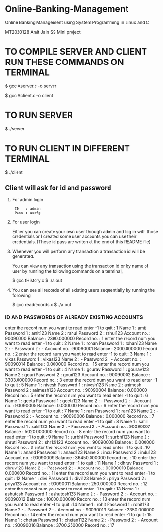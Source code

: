 # Online-Banking-Management
Online Banking Management using System Programming in Linux and C

MT2020128   Amit Jain
SS Mini project 

# TO COMPILE SERVER AND CLIENT RUN THESE COMMANDS ON TERMINAL

$ gcc Aserver.c -o server

$ gcc Aclient.c -o client




# TO RUN SERVER

$ ./server



# TO RUN CLIENT IN DIFFERENT TERMINAL

$ ./client



## Client will ask for id and password 

1. For admin login 
	
		ID   : admin
		Pass : asdfg


2. For user login 

	Either you can create your own user through admin and log in with those credentials
	or 
	I created some user accounts you can use their credentials.
	(These id pass are writen at the end of this README file)


3. Whenever you will perform any transaction a transaction id will be generated.
	
	You can view any transaction using the transaction id or by name of user
	by running the following commands on a terminal,
	
	$ gcc tHistory.c
	$ ./a.out
	
	
4. You can see all records of all existing users sequentially by running the following
	
	$ gcc readrecords.c
	$ ./a.out








  ###   ID AND PASSWORDS OF ALREADY EXISTING ACCOUNTS   ###     


enter the record num  you want to read  enter -1 to quit  :  1
Name 1        : amit
Password 1    : amit123
Name 2        : rahul
Password 2    : rahul123
Account no.   : 90090000
Balance       : 2390.000000
Record no.    : 1
enter the record num  you want to read  enter -1 to quit  :  2
Name 1        : rohan
Password 1    : rohan123
Name 2        : -
Password 2    : -
Account no.   : 90090001
Balance       : 2000.000000
Record no.    : 2
enter the record num  you want to read  enter -1 to quit  :  3
Name 1        : vikas
Password 1    : vikas123
Name 2        : -
Password 2    : -
Account no.   : 90090014
Balance       : 0.000000
Record no.    : 15
enter the record num  you want to read  enter -1 to quit  :  4
Name 1        : gourav
Password 1    : gourav123
Name 2        : gouri
Password 2    : gouri123
Account no.   : 90090002
Balance       : 3303.000000
Record no.    : 3
enter the record num  you want to read  enter -1 to quit  :  5
Name 1        : nivesh
Password 1    : nivesh123
Name 2        : animesh
Password 2    : animesh123
Account no.   : 90090004
Balance       : 0.000000
Record no.    : 5
enter the record num  you want to read  enter -1 to quit  :  6
Name 1        : geeta
Password 1    : geeta123
Name 2        : -
Password 2    : -
Account no.   : 90090005
Balance       : 0.000000
Record no.    : 6
enter the record num  you want to read  enter -1 to quit  :  7
Name 1        : ram
Password 1    : ram123
Name 2        : -
Password 2    : -
Account no.   : 90090006
Balance       : 0.000000
Record no.    : 7
enter the record num  you want to read  enter -1 to quit  :  8
Name 1        : sahil
Password 1    : sahil123
Name 2        : -
Password 2    : -
Account no.   : 90090007
Balance       : 5020.000000
Record no.    : 8
enter the record num  you want to read  enter -1 to quit  :  9
Name 1        : surbhi
Password 1    : surbhi123
Name 2        : shruti
Password 2    : shr12i123
Account no.   : 90090008
Balance       : 0.000000
Record no.    : 9
enter the record num  you want to read  enter -1 to quit  :  10
Name 1        : anand
Password 1    : anand123
Name 2        : indu
Password 2    : indu123
Account no.   : 90090009
Balance       : 36450.000000
Record no.    : 10
enter the record num  you want to read  enter -1 to quit  :  11
Name 1        : dhruv
Password 1    : dhruv123
Name 2        : -
Password 2    : -
Account no.   : 90090010
Balance       : 0.000000
Record no.    : 11
enter the record num  you want to read  enter -1 to quit  :  12
Name 1        : divi
Password 1    : divi123
Name 2        : priya
Password 2    : priya123
Account no.   : 90090011
Balance       : 250.000000
Record no.    : 12
enter the record num  you want to read  enter -1 to quit  :  13
Name 1        : ashutosh
Password 1    : ashutosh123
Name 2        : -
Password 2    : -
Account no.   : 90090012
Balance       : 10000.000000
Record no.    : 13
enter the record num  you want to read  enter -1 to quit  :  14
Name 1        : rohit
Password 1    : rohit123
Name 2        : -
Password 2    : -
Account no.   : 90090013
Balance       : 2350.000000
Record no.    : 14
enter the record num  you want to read  enter -1 to quit  :  15
Name 1        : chetan
Password 1    : chetan1122
Name 2        : -
Password 2    : -
Account no.   : 90090016
Balance       : 3700.250000
Record no.    : 17

